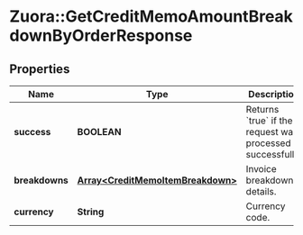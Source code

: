 # Zuora::GetCreditMemoAmountBreakdownByOrderResponse

## Properties
Name | Type | Description | Notes
------------ | ------------- | ------------- | -------------
**success** | **BOOLEAN** | Returns &#x60;true&#x60; if the request was processed successfully. | [optional] 
**breakdowns** | [**Array&lt;CreditMemoItemBreakdown&gt;**](CreditMemoItemBreakdown.md) | Invoice breakdown details. | [optional] 
**currency** | **String** | Currency code. | [optional] 


